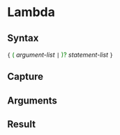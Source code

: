 # Lambda

## Syntax
<style type="text/css">
strong {
    color: green !important;
    font-weight: normal !important;
}
</style>

`{` __(__ _argument-list_ `|` __)?__ _statement-list_ `}`

## Capture

## Arguments

## Result


